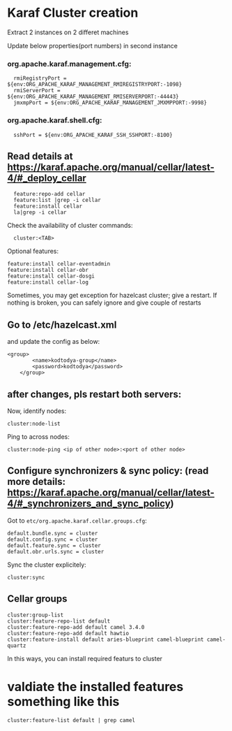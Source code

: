 # Karaf Cluster creation

Extract 2 instances on 2 differet machines

Update below properties(port numbers) in second instance

### org.apache.karaf.management.cfg:
```
  rmiRegistryPort = ${env:ORG_APACHE_KARAF_MANAGEMENT_RMIREGISTRYPORT:-1098}
  rmiServerPort = ${env:ORG_APACHE_KARAF_MANAGEMENT_RMISERVERPORT:-44443}
  jmxmpPort = ${env:ORG_APACHE_KARAF_MANAGEMENT_JMXMPPORT:-9998}
```

### org.apache.karaf.shell.cfg:
```
  sshPort = ${env:ORG_APACHE_KARAF_SSH_SSHPORT:-8100}
```

## Read details at https://karaf.apache.org/manual/cellar/latest-4/#_deploy_cellar

```
  feature:repo-add cellar
  feature:list |grep -i cellar
  feature:install cellar
  la|grep -i cellar
```
Check the availability of cluster commands:
```
  cluster:<TAB>
```

Optional features:
```
feature:install cellar-eventadmin
feature:install cellar-obr
feature:install cellar-dosgi
feature:install cellar-log
```

Sometimes, you may get exception for hazelcast cluster; give a restart. If nothing is broken, you can safely ignore and give couple of restarts

## Go to /etc/hazelcast.xml

and update the config as below:
```
<group>
        <name>kodtodya-group</name>
        <password>kodtodya</password>
    </group>
```

## after changes, pls restart both servers:
Now, identify nodes:
```
cluster:node-list
``` 

Ping to across nodes:
```
cluster:node-ping <ip of other node>:<port of other node>
```

## Configure synchronizers & sync policy: (read more details: https://karaf.apache.org/manual/cellar/latest-4/#_synchronizers_and_sync_policy)

Got to `etc/org.apache.karaf.cellar.groups.cfg`:

```
default.bundle.sync = cluster
default.config.sync = cluster
default.feature.sync = cluster
default.obr.urls.sync = cluster
```

Sync the cluster explicitely:
```
cluster:sync
```

## Cellar groups
```
cluster:group-list
cluster:feature-repo-list default
cluster:feature-repo-add default camel 3.4.0
cluster:feature-repo-add default hawtio
cluster:feature-install default aries-blueprint camel-blueprint camel-quartz
```
In this ways, you can install required featurs to cluster

# valdiate the installed features something like this 
```
cluster:feature-list default | grep camel
```
